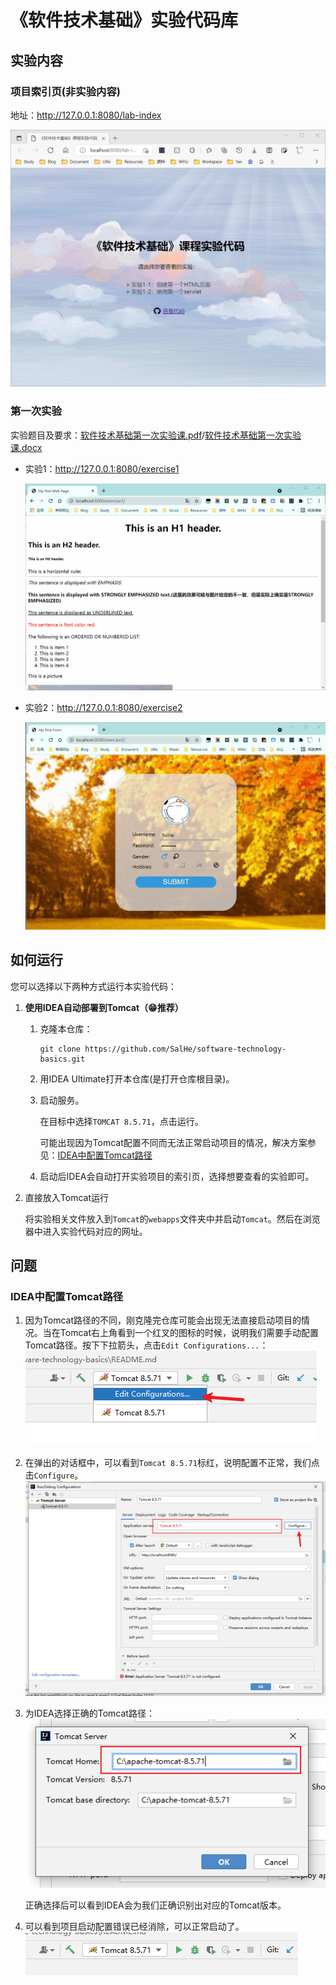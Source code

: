 # 《软件技术基础》实验代码库

## 实验内容

### 项目索引页(非实验内容)

地址：http://127.0.0.1:8080/lab-index

![项目索引页](./img/lab-index.gif)

### 第一次实验

实验题目及要求：[软件技术基础第一次实验课.pdf](./docs/软件技术基础第一次实验课.pdf)/[软件技术基础第一次实验课.docx](./docs/软件技术基础第一次实验课.docx)

- 实验1：http://127.0.0.1:8080/exercise1
  
  ![实验1效果图](./img/exercise1.gif)

- 实验2：http://127.0.0.1:8080/exercise2
  
  ![实验2效果图](./img/exercise2.gif)

## 如何运行

您可以选择以下两种方式运行本实验代码：

1. **使用IDEA自动部署到Tomcat（😁推荐）**
   
   1. 克隆本仓库：
       ```shell
       git clone https://github.com/SalHe/software-technology-basics.git
       ```
   2. 用IDEA Ultimate打开本仓库(是打开仓库根目录)。
   3. 启动服务。
       
       在目标中选择`TOMCAT 8.5.71`，点击运行。
       
       可能出现因为Tomcat配置不同而无法正常启动项目的情况，解决方案参见：[IDEA中配置Tomcat路径](#IDEA中配置Tomcat路径)
   
   4. 启动后IDEA会自动打开实验项目的索引页，选择想要查看的实验即可。

2. 直接放入Tomcat运行

   将实验相关文件放入到`Tomcat`的`webapps`文件夹中并启动`Tomcat`。然后在浏览器中进入实验代码对应的网址。

## 问题

### IDEA中配置Tomcat路径

1. 因为Tomcat路径的不同，刚克隆完仓库可能会出现无法直接启动项目的情况。当在Tomcat右上角看到一个红叉的图标的时候，说明我们需要手动配置Tomcat路径。按下下拉箭头，点击`Edit Configurations...`：
   ![无法正常启动项目](./img/edit_configuration.png)
2. 在弹出的对话框中，可以看到`Tomcat 8.5.71`标红，说明配置不正常，我们点击`Configure`。
   ![进入配置Tomcat](./img/configure_tomcat.png)
3. 为IDEA选择正确的Tomcat路径：
   ![配置Tomcat路径](./img/select_tomcat_home.png)
   
   正确选择后可以看到IDEA会为我们正确识别出对应的Tomcat版本。
4. 可以看到项目启动配置错误已经消除，可以正常启动了。
   ![配置OK](./img/configuration_ok.png)